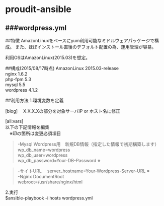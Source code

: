 # proudit-ansible

###wordpress.yml
---
##特徴
AmazonLinuxをベースにyum利用可能なミドルウェアパッケージで構成。
また、ほぼインストール直後のデフォルト配置の為、運用管理が容易。

利用OSはAmazonLinux(2015.03)を想定。

##構成(2015/08/17時点)
AmazonLinux 2015.03-release  
nginx 1.6.2  
php-fpm 5.3  
mysql 5.5  
wordpress 4.1.2  

##利用方法
1.環境変数を定義 

 [blog]　
 X.X.X.Xの部分を対象サーバIP or ホスト名に修正  
  
 [all:vars]  
 以下の下記情報を編集  
 　※印の箇所は変更必須項目  
  
>-Mysql Wordpress用　新規DB情報（指定した情報で初期構築します） 
>wp_db_name=wordpress  
>wp_db_user=wordpress  
>wp_db_password=Your-DB-Password  ※  

>-サイトURL　
>server_hostname=Your-Wordpress-Server-URL  ※  
>-Nginx DocumentRoot  
>webroot=/usr/share/nginx/html  

  
  
2.実行  
 $ansible-playbook -i hosts wordpress.yml  
